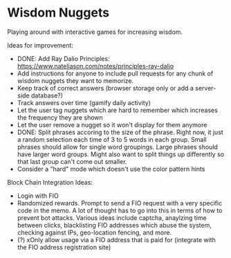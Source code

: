 # Wisdom Nuggets
Playing around with interactive games for increasing wisdom.

Ideas for improvement:

* DONE: Add Ray Dalio Principles: https://www.nateliason.com/notes/principles-ray-dalio
* Add instructions for anyone to include pull requests for any chunk of wisdom nuggets they want to memorize.
* Keep track of correct answers (browser storage only or add a server-side database?)
* Track answers over time (gamify daily activity)
* Let the user tag nuggets which are hard to remember which increases the frequency they are shown
* Let the user remove a nugget so it won't display for them anymore
* DONE: Split phrases accoring to the size of the phrase. Right now, it just a random selection each time of 3 to 5 words in each group. Small phrases should allow for single word groupings. Large phrases should have larger word groups. Might also want to split things up differently so that last group can't come out smaller.
* Consider a "hard" mode which doesn't use the color pattern hints


Block Chain Integration Ideas:

* Login with FIO
* Randomized rewards. Prompt to send a FIO request with a very specific code in the memo. A lot of thought has to go into this in terms of how to prevent bot attacks. Various ideas include captcha, anaylzing time between clicks, blacklisting FIO addresses which abuse the system, checking against IPs, geo-location fencing, and more.
* (?) xOnly allow usage via a FIO address that is paid for (integrate with the FIO address registration site)


